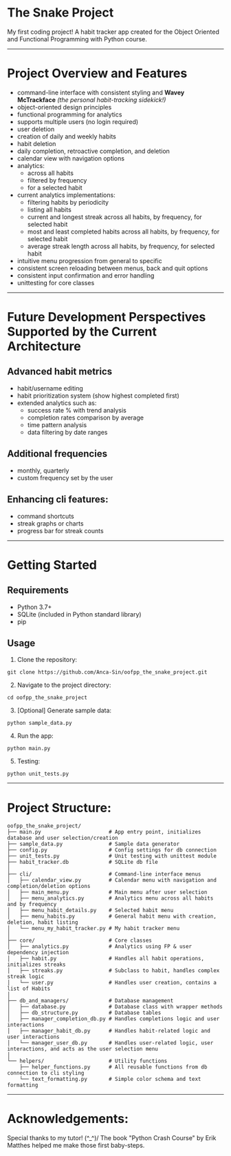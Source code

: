 # The Snake Project
My first coding project! A habit tracker app created for the Object Oriented and Functional Programming with Python course.

---

# Project Overview and Features

- command-line interface with consistent styling and **Wavey McTrackface** *(the personal habit-tracking sidekick!)*
- object-oriented design principles 
- functional programming for analytics
- supports multiple users (no login required)
- user deletion
- creation of daily and weekly habits
- habit deletion
- daily completion, retroactive completion, and deletion
- calendar view with navigation options
- analytics:
	- across all habits
	- filtered by frequency
	- for a selected habit
- current analytics implementations:
	- filtering habits by periodicity
	- listing all habits
	- current and longest streak across all habits, by frequency, for selected habit
	- most and least completed habits across all habits, by frequency, for selected habit
	- average streak length across all habits, by frequency, for selected habit
- intuitive menu progression from general to specific
- consistent screen reloading between menus, back and quit options
- consistent input confirmation and error handling
- unittesting for core classes

---

# Future Development Perspectives Supported by the Current Architecture

## Advanced habit metrics
- habit/username editing
- habit prioritization system (show highest completed first)
- extended analytics such as:
	- success rate % with trend analysis
	- completion rates comparison by average
	- time pattern analysis
	- data filtering by date ranges

## Additional frequencies
- monthly, quarterly
- custom frequency set by the user
## Enhancing cli features:
- command shortcuts
- streak graphs or charts
- progress bar for streak counts

---
		
# Getting Started

## Requirements
- Python 3.7+ 
- SQLite (included in Python standard library)
- pip

## Usage
1. Clone the repository: 
```
git clone https://github.com/Anca-Sin/oofpp_the_snake_project.git
```
2. Navigate to the project directory: 
```
cd oofpp_the_snake_project
```
3. [Optional] Generate sample data: 
```
python sample_data.py
```
4. Run the app: 
```
python main.py
```
5. Testing: 
```
python unit_tests.py
```

---

# Project Structure:
```
oofpp_the_snake_project/
├── main.py                      # App entry point, initializes database and user selection/creation
├── sample_data.py               # Sample data generator
├── config.py                    # Config settings for db connection
├── unit_tests.py                # Unit testing with unittest module
├── habit_tracker.db             # SQLite db file
│
├── cli/                         # Command-line interface menus
│   ├── calendar_view.py         # Calendar menu with navigation and completion/deletion options
│   ├── main_menu.py             # Main menu after user selection
│   ├── menu_analytics.py        # Analytics menu across all habits and by frequency
│   ├── menu_habit_details.py    # Selected habit menu
│   ├── menu_habits.py           # General habit menu with creation, deletion, habit listing
│   └── menu_my_habit_tracker.py # My habit tracker menu
│
├── core/                        # Core classes
│   ├── analytics.py             # Analytics using FP & user dependency injection
│   ├── habit.py                 # Handles all habit operations, initializes streaks
│   ├── streaks.py               # Subclass to habit, handles complex streak logic
│   └── user.py                  # Handles user creation, contains a list of Habits
│
├── db_and_managers/             # Database management
│   ├── database.py              # Database class with wrapper methods
│   ├── db_structure.py          # Database tables
│   ├── manager_completion_db.py # Handles completions logic and user interactions
│   ├── manager_habit_db.py      # Handles habit-related logic and user interactions
│   └── manager_user_db.py       # Handles user-related logic, user interactions, and acts as the user selection menu
│
└── helpers/                     # Utility functions
    ├── helper_functions.py      # All reusable functions from db connection to cli styling
    └── text_formatting.py       # Simple color schema and text formatting
```

---

# Acknowledgements:
Special thanks to my tutor!  (^_^)/
The book "Python Crash Course" by Erik Matthes helped me make those first baby-steps.